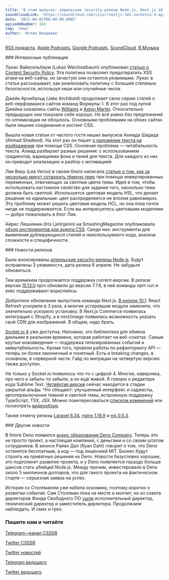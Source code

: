 ```yaml
---
title: 'В этом выпуске: апрельские security-релизы Node.js, Next.js 10.1, Socket.io 4 и анонс Deno Company.'
soundcloudLink: 'https://soundcloud.com/csssr/nextjs-101-socketio-4-aprelskie-security-relizy-nodejs-anons-deno-company-sublime-text-4'
date: '2021-04-02T00:00:00.000Z'
episodeNumber: 160
tag: 'news'
author: 'Ислам Виндижев'
---
```


  [RSS подкаста](https://radio.csssr.com/rss/news512.rss), [Apple Podcasts](https://podcasts.apple.com/us/podcast/id1370045815), [Google Podcasts](https://podcasts.google.com/?feed=aHR0cHM6Ly9yYWRpby5jc3Nzci5jb20vcnNzL25ld3M1MTIucnNz&ep=14), [SoundCloud](https://soundcloud.com/csssr/sets/512-news), [Я.Музыка](https://music.yandex.ru/album/7040324/track/54795992)

<ParagraphWithImage imageName="manWithLaptop" imageSide="right">
  ### Интересные публикации

Лукас Вайксельбаум (Lukas Weichselbaum) опубликовал [статью о Content Security Policy](https://web.dev/strict-csp/). Эта политика позволяет предотвратить XSS атаки на веб-сайты, но зачастую они остаются уязвимыми. Лукас в статье рассказывает, как реализовать политику с большей степенью безопасности, используя хеши или случайные числа.
</ParagraphWithImage>

Джейк Арчибальд (Jake Archibald) продолжает свою серию статей о веб-перформансе сайтов команд Формулы-1. В этот раз под лупой Джейка оказались сайты [Williams](https://jakearchibald.com/2021/f1-perf-part-4/) и [Aston Martin](https://jakearchibald.com/2021/f1-perf-part-5/). Относительно предыдущих они показали себя хорошо. Но всё равно без предложений по оптимизации не обошлось. Основными проблемами на обоих сайтах были лишние соединения и хостинг CSS.

Вышла новая статья от частого гостя наших выпусков Ахмада Шадида (Ahmad Shadeed). На этот раз он пишет [о наложении текста на изображения](https://ishadeed.com/article/handling-text-over-image-css/) при помощи CSS. Основная проблема — читабельность текста. Ахмад разбирает разные решения: с использованием градиентов, вариациями фона и теней для текста. Для каждого из них он приводит реализацию и разбор с мотивацией.

Лия Веру (Lea Verou) в своем блоге написала [статью о том, как за несколько минут сотворить тёмную тему](https://lea.verou.me/2021/03/inverted-lightness-variables/) при помощи инвертированных переменных, отвечающих за светлые цвета темы. Идея в том, чтобы использовать кастомное свойство для задания того, насколько тема должна быть светлой. Используется цветовая модель HSL, что делает решение не идеальным: цвет распределяется не вполне равномерно. Эту проблему может решить цветовая модель HCL, но она пока почти нигде не поддерживается. Если вы интересуетесь цветовыми моделями — добро пожаловать в блог Лии.

Айрис Лешнянин (Iris Lješnjanin) на SmashingMagazine опубликовала [обзор инструментов для аудита CSS](https://www.smashingmagazine.com/2021/03/css-auditing-tools/). Среди них: инструменты для выявления дублирующихся стилей и неиспользуемого кода, анализа сложности и специфичности.

<ParagraphWithImage imageName="laptopNews" imageSide="right">
  ### Новости релизов

Были анонсированы [апрельские security-релизы Node.js](https://nodejs.org/en/blog/vulnerability/april-2021-security-releases/). Будут исправлены 3 уязвимости, дата релиза 6 апреля. Не забудьте обновиться.
</ParagraphWithImage>

Тем временем продолжается поддержка current-версии. В релизе версии [15.13.0](https://nodejs.org/en/blog/release/v15.13.0/) npm обновили до версии 7.7.6, в ней команды npm run и exec поддерживают воркспейсы.

Добротное обновление выпустила команда Next.js. [В релизе 10.1](https://nextjs.org/blog/next-10-1). React Refresh ускорили в 3 раза, а многие устаревшие модули заменили, что значительно ускорило установку. В Next.js Commerce появилась интеграция с Shopify, а в next/image появилась возможность указать свой CDN для изображений. В общем, надо брать.

[Socket.io 4](https://ably.com/blog/whats-new-in-socketio-4) уже доступна. Напомню, это библиотека для обмена данными в реальном времени, которая работает на веб-сокетах. Самые крутые нововведения — поддержка типизированных событий и иммутабельность. Кроме того, провели работы по рефакторингу API — теперь он более лаконичный и понятный. Есть и breaking changes, в основном, в серверной части. Гайд по миграции на четвертую версию также доступен.

Не только у Socket.io появилось что-то с цифрой 4. Многие, наверняка, про него и забыть-то забыли, а он ещё живой. Я говорю о редакторе кода Sublime Text. [Четвёртая версия](https://gist.github.com/jfcherng/7bf4103ea486d1f67b7970e846b3a619) сейчас находится в стадии закрытой альфы. Что обещают: улучшенный интерфейс и саджесты, автопереключение темной и светлой темы, встроенную поддержку TypeScript, TSX, JSX. Можно поинтересоваться [списком изменений](https://gist.github.com/jfcherng/7bf4103ea486d1f67b7970e846b3a619) или посмотреть [видеообзор](https://vimeo.com/529550701).

Также отмечу релизы [Laravel 8.34](https://laravel-news.com/laravel-8-34-0), [nginx 1.19.9](http://nginx.org/en/CHANGES) и [njs 0.5.3](http://nginx.org/en/docs/njs/changes.html#njs0.5.3).

<ParagraphWithImage imageName="laptopDialog" imageSide="right">
  ### Другие новости

В блоге Deno появился [анонс образования Deno Company](https://deno.com/blog/the-deno-company). Теперь это не просто проект, а настоящая компания, с деньгами и со своим штатом сотрудников. В анонсе Райан Дал (Ryan Dahl) говорит о том, что Deno останется бесплатным, а код — под лицензией MIT. Бизнес будут строить на приватных решения на Deno. Новости безусловно хорошие, это подтолкнет развитие проекта, и у Deno появляется гораздо больше шансов стать убийцей Node.js. Между прочим, инвестировали в Deno около 5 миллионов долларов, что для такого проекта на фактическом старте — серьезная заявка на успех.
</ParagraphWithImage>

История со Столлманом уже набила оскомину, поэтому коротко о развитии событий. Сам Столлман пока на месте и молчит, но из совета директоров Фонда Свободного ПО [ушли](https://www.fsf.org/blogs/executive-director/management-team-members-resigning) исполнительный директор, технический директор и заместитель директора. Продолжаем наблюдать. И смех и грех.

  ### Пишите нам и читайте
  [Telegram—канал CSSSR](https://t.me/csssr)

  [Twitter CSSSR](https://twitter.com/csssr_dev)

  [Twitter новостей](https://twitter.com/csssr_news)

  [Telegram ведущего](https://t.me/Vindizh)

  [Twitter ведущего](https://twitter.com/Vindizh)
